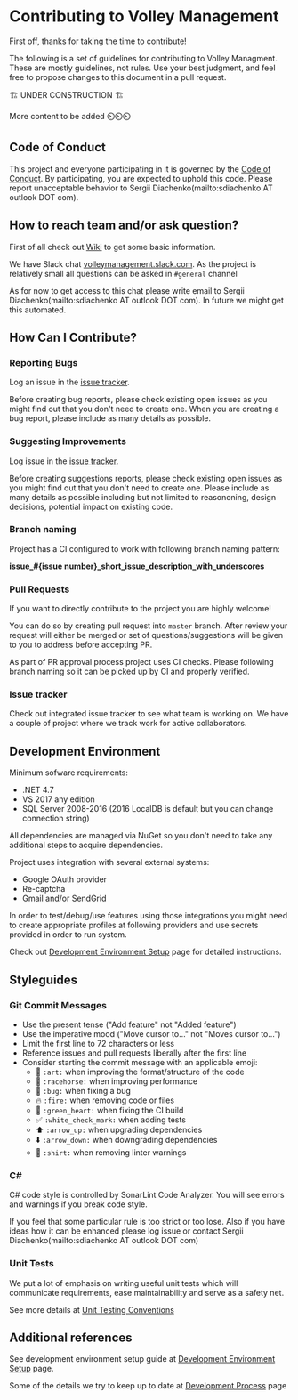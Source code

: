 # Contributing to Volley Management

First off, thanks for taking the time to contribute!

The following is a set of guidelines for contributing to Volley Managment. These are mostly guidelines, not rules. Use your best judgment, and feel free to propose changes to this document in a pull request.

🏗 UNDER CONSTRUCTION 🏗

More content to be added :timer_clock::timer_clock::timer_clock:

## Code of Conduct

This project and everyone participating in it is governed by the [Code of Conduct](/CODE_OF_CONDUCT.md). By participating, you are expected to uphold this code. Please report unacceptable behavior to Sergii Diachenko(mailto:sdiachenko AT outlook DOT com).

## How to reach team and/or ask question?

First of all check out [Wiki](https://github.com/VolleyManagement/volley-management/wiki) to get some basic information.

We have Slack chat [volleymanagement.slack.com](https://volleymanagement.slack.com/). As the project is relatively small all questions can be asked in `#general` channel

As for now to get access to this chat please write email to Sergii Diachenko(mailto:sdiachenko AT outlook DOT com). In future we might get this automated.

## How Can I Contribute?

### Reporting Bugs

Log an issue in the [issue tracker](https://github.com/VolleyManagement/volley-management/issues).

Before creating bug reports, please check existing open issues as you might find out that you don't need to create one. When you are creating a bug report, please include as many details as possible.

### Suggesting Improvements

Log issue in the [issue tracker](https://github.com/VolleyManagement/volley-management/issues).

Before creating suggestions reports, please check existing open issues as you might find out that you don't need to create one. Please include as many details as possible including but not limited to reasononing, design decisions, potential impact on existing code.

### Branch naming

Project has a CI configured to work with following branch naming pattern:

**issue_#{issue number}_short_issue_description_with_underscores**

### Pull Requests

If you want to directly contribute to the project you are highly welcome!

You can do so by creating pull request into `master` branch. After review your request will either be merged or set of questions/suggestions will be given to you to address before accepting PR.

As part of PR approval process project uses CI checks. Please following branch naming so it can be picked up by CI and properly verified.

### Issue tracker

Check out integrated issue tracker to see what team is working on. We have a couple of project where we track work for active collaborators.

## Development Environment

Minimum sofware requirements:

* .NET 4.7
* VS 2017 any edition
* SQL Server 2008-2016 (2016 LocalDB is default but you can change connection string)

All dependencies are managed via NuGet so you don't need to take any additional steps to acquire dependencies.

Project uses integration with several external systems:

* Google OAuth provider
* Re-captcha
* Gmail and/or SendGrid

In order to test/debug/use features using those integrations you might need to create appropriate profiles at following providers and use secrets provided in order to run system.

Check out [Development Environment Setup](../../wiki/Dev-Env-Guide) page for detailed instructions.

## Styleguides

### Git Commit Messages

* Use the present tense ("Add feature" not "Added feature")
* Use the imperative mood ("Move cursor to..." not "Moves cursor to...")
* Limit the first line to 72 characters or less
* Reference issues and pull requests liberally after the first line
* Consider starting the commit message with an applicable emoji:
  * :art: `:art:` when improving the format/structure of the code
  * :racehorse: `:racehorse:` when improving performance
  * :bug: `:bug:` when fixing a bug
  * :fire: `:fire:` when removing code or files
  * :green_heart: `:green_heart:` when fixing the CI build
  * :white_check_mark: `:white_check_mark:` when adding tests
  * :arrow_up: `:arrow_up:` when upgrading dependencies
  * :arrow_down: `:arrow_down:` when downgrading dependencies
  * :shirt: `:shirt:` when removing linter warnings

### C#

C# code style is controlled by SonarLint Code Analyzer. You will see errors and warnings if you break code style.

If you feel that some particular rule is too strict or too lose. Also if you have ideas how it can be enhanced please log issue or contact Sergii Diachenko(mailto:sdiachenko AT outlook DOT com)

### Unit Tests

We put a lot of emphasis on writing useful unit tests which will communicate requirements, ease maintainability and serve as a safety net.

See more details at [Unit Testing Conventions](../../wiki/Unit-Testing-Conventions)

## Additional references

See development environment setup guide at [Development Environment Setup](../../wiki/Dev-Env-Guide) page.

Some of the details we try to keep up to date at [Development Process](../../wiki/Development-Process) page